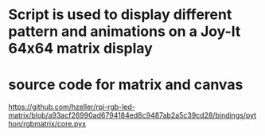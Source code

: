 # Script is used to display different pattern and animations on a Joy-It 64x64 matrix display


# source code for matrix and canvas
https://github.com/hzeller/rpi-rgb-led-matrix/blob/a93acf26990ad6794184ed8c9487ab2a5c39cd28/bindings/python/rgbmatrix/core.pyx